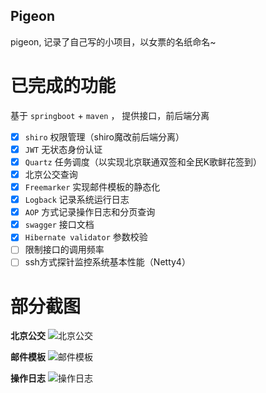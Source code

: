 Pigeon
----------

pigeon, 记录了自己写的小项目，以女票的名纸命名~

# 已完成的功能
基于 `springboot` + `maven` ， 提供接口，前后端分离
- [x] `shiro` 权限管理（shiro魔改前后端分离）
- [x] `JWT` 无状态身份认证
- [x] `Quartz` 任务调度（以实现北京联通双签和全民K歌鲜花签到）
- [x] 北京公交查询
- [x] `Freemarker` 实现邮件模板的静态化
- [x] `Logback` 记录系统运行日志
- [x] `AOP` 方式记录操作日志和分页查询
- [x] `swagger` 接口文档
- [x] `Hibernate validator` 参数校验
- [ ] 限制接口的调用频率
- [ ] ssh方式探针监控系统基本性能（Netty4）

# 部分截图

**北京公交**
![北京公交](https://blog-bucket.yiidii.cn/blog/bjbus.png)

**邮件模板**
![邮件模板](https://blog-bucket.yiidii.cn/blog/serverHealthEmail.jpg)

**操作日志**
![操作日志](https://blog-bucket.yiidii.cn/blog/optlog.png)